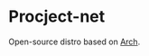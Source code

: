 # Procject-net
Open-source distro based on <a href="https://archlinux.org/" target="_blank">Arch</a>.

